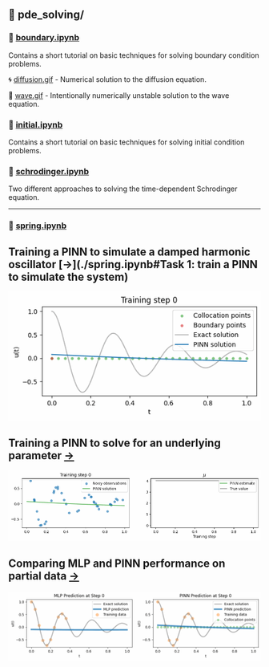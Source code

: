 ## 📂 pde_solving/

### 📓 [boundary.ipynb](pde_solving/boundary.ipynb)
Contains a short tutorial on basic techniques for solving boundary condition problems.

🌀 [diffusion.gif](pde_solving/diffusion.gif) - Numerical solution to the diffusion equation.

🌊 [wave.gif](pde_solving/wave.gif) - Intentionally numerically unstable solution to the wave equation.

### 📓 [initial.ipynb](pde_solving/initial.ipynb)
Contains a short tutorial on basic techniques for solving initial condition problems.

### 📓 [schrodinger.ipynb](pde_solving/schrodinger.ipynb)
Two different approaches to solving the time-dependent Schrodinger equation.

---

### 📓 [spring.ipynb](spring.ipynb)

## Training a PINN to simulate a damped harmonic oscillator [->](./spring.ipynb#Task 1: train a PINN to simulate the system)
![PINN 1](./pinn1.gif)

## Training a PINN to solve for an underlying parameter [->](./spring.ipynb#numerical_differentiation)
![PINN 2](./pinn2.gif)

## Comparing MLP and PINN performance on partial data [->](./spring.ipynb#numerical_differentiation)
![PINN 3](./pinn3.gif)
